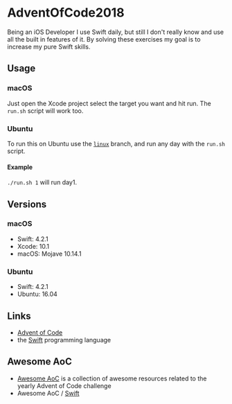 # AdventOfCode2018

Being an iOS Developer I use Swift daily, but still I don't really know and use all the built in features of it. By solving these exercises my goal is to increase my pure Swift skills.


Usage
-----
### macOS
Just open the Xcode project select the target you want and hit run.
The `run.sh` script will work too.

### Ubuntu
To run this on Ubuntu use the [`linux`](https://github.com/Levivig/AdventOfCode2018/tree/linux) branch, and run any day with the `run.sh` script.

#### Example
`./run.sh 1` will run day1.

Versions
--------

### macOS
* Swift: 4.2.1
* Xcode: 10.1
* macOS: Mojave 10.14.1

### Ubuntu
* Swift: 4.2.1
* Ubuntu: 16.04

Links
-----

* [Advent of Code](https://adventofcode.com/)
* the [Swift](https://swift.org) programming language

Awesome AoC
-----------

* [Awesome AoC](https://github.com/Bogdanp/awesome-advent-of-code) is a collection of
  awesome resources related to the yearly Advent of Code challenge
* Awesome AoC / [Swift](https://github.com/Bogdanp/awesome-advent-of-code#swift)
